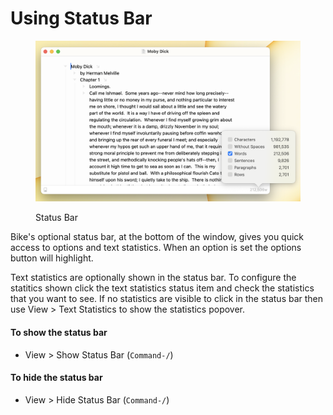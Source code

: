 # Using Status Bar

<figure><img src="../.gitbook/assets/StatusBar.png" alt=""><figcaption><p>Status Bar</p></figcaption></figure>

Bike's optional status bar, at the bottom of the window, gives you quick access to options and text statistics. When an option is set the options button will highlight.

Text statistics are optionally shown in the status bar. To configure the statitics shown click the text statistics status item and check the statistics that you want to see. If no statistics are visible to click in the status bar then use View > Text Statistics to show the statistics popover.

#### To show the status bar

* View > Show Status Bar (`Command-/`)

#### To hide the status bar

* View > Hide Status Bar (`Command-/`)

